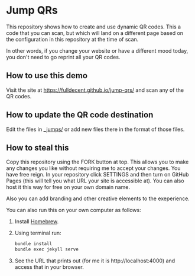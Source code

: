 # Jump QRs

This repository shows how to create and use dynamic QR codes. This a code that you can scan, but which will land on a different page based on the configuration in this repository at the time of scan.

In other words, if you change your website or have a different mood today, you don't need to go reprint all your QR codes.

## How to use this demo

Visit the site at https://fulldecent.github.io/jump-qrs/ and scan any of the QR codes.

## How to update the QR code destination

Edit the files in [_jumps/](_jumps/) or add new files there in the format of those files.

## How to steal this

Copy this repository using the FORK button at top. This allows you to make any changes you like without requiring me to accept your changes. You have free reign. In your repository click SETTINGS and then turn on GitHub Pages (this will tell you what URL your site is accessible at). You can also host it this way for free on your own domain name.

Also you can add branding and other creative elements to the exeperience.

You can also run this on your own computer as follows:

1. Install [Homebrew](https://brew.sh/).

2. Using terminal run:

   ```sh
   bundle install
   bundle exec jekyll serve
   ```

3. See the URL that prints out (for me it is http://localhost:4000) and access that in your browser.
